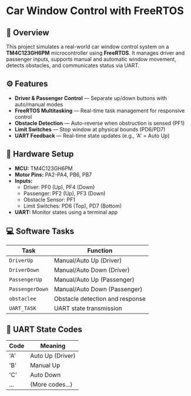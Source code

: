 # Car Window Control with FreeRTOS

## 🚗 Overview

This project simulates a real-world car window control system on a **TM4C123GH6PM** microcontroller using **FreeRTOS**. It manages driver and passenger inputs, supports manual and automatic window movement, detects obstacles, and communicates status via UART.

## ⚙️ Features

- **Driver & Passenger Control** — Separate up/down buttons with auto/manual modes  
- **FreeRTOS Multitasking** — Real-time task management for responsive control  
- **Obstacle Detection** — Auto-reverse when obstruction is sensed (PF1)  
- **Limit Switches** — Stop window at physical bounds (PD6/PD7)  
- **UART Feedback** — Real-time state updates (e.g., 'A' = Auto Up)

## 🧩 Hardware Setup

- **MCU:** TM4C123GH6PM  
- **Motor Pins:** PA2-PA4, PB6, PB7  
- **Inputs:**  
  - Driver: PF0 (Up), PF4 (Down)  
  - Passenger: PF2 (Up), PF3 (Down)  
  - Obstacle Sensor: PF1  
  - Limit Switches: PD6 (Top), PD7 (Bottom)  
- **UART:** Monitor states using a terminal app

## 💻 Software Tasks

| Task         | Function                       |
|--------------|--------------------------------|
| `DriverUp`   | Manual/Auto Up (Driver)        |
| `DriverDown` | Manual/Auto Down (Driver)      |
| `PassengerUp`| Manual/Auto Up (Passenger)     |
| `PassengerDown`| Manual/Auto Down (Passenger) |
| `obstaclee`  | Obstacle detection and response|
| `UART_TASK`  | UART state transmission        |

## 📡 UART State Codes

| Code | Meaning          |
|------|------------------|
| 'A'  | Auto Up (Driver) |
| 'B'  | Manual Up        |
| 'C'  | Auto Down        |
| ...  | (More codes...)  |
